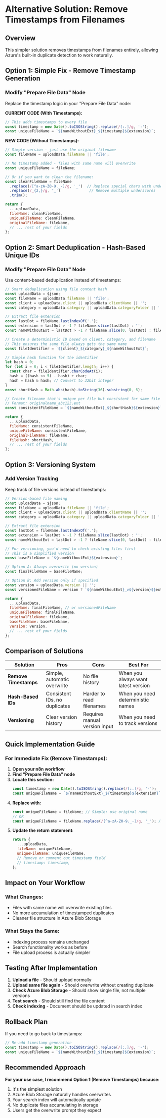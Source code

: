 # Alternative Solution: Remove Timestamps from Filenames

## Overview
This simpler solution removes timestamps from filenames entirely, allowing Azure's built-in duplicate detection to work naturally.

## Option 1: Simple Fix - Remove Timestamp Generation

### Modify "Prepare File Data" Node
Replace the timestamp logic in your "Prepare File Data" node:

**CURRENT CODE (With Timestamps):**
```javascript
// This adds timestamps to every file
const timestamp = new Date().toISOString().replace(/[:.]/g, '-');
const uniqueFileName = `${nameWithoutExt}_${timestamp}${extension}`;
```

**NEW CODE (Without Timestamps):**
```javascript
// Simple version - just use the original filename
const fileName = uploadData.fileName || 'file';

// No timestamp added - files with same name will overwrite
const uniqueFileName = fileName;

// Or if you want to clean the filename:
const cleanFileName = fileName
  .replace(/[^a-zA-Z0-9._-]/g, '_')  // Replace special chars with underscore
  .replace(/_{2,}/g, '_')             // Remove multiple underscores
  .trim();

return {
  ...uploadData,
  fileName: cleanFileName,
  uniqueFileName: cleanFileName,
  originalFileName: fileName,
  // ... rest of your fields
};
```

## Option 2: Smart Deduplication - Hash-Based Unique IDs

### Modify "Prepare File Data" Node
Use content-based deduplication instead of timestamps:

```javascript
// Smart deduplication using file content hash
const uploadData = $json;
const fileName = uploadData.fileName || 'file';
const client = uploadData.client || uploadData.clientName || '';
const category = uploadData.category || uploadData.categoryFolder || '';

// Extract file extension
const lastDot = fileName.lastIndexOf('.');
const extension = lastDot > -1 ? fileName.slice(lastDot) : '';
const nameWithoutExt = lastDot > -1 ? fileName.slice(0, lastDot) : fileName;

// Create a deterministic ID based on client, category, and filename
// This ensures the same file always gets the same name
const fileIdentifier = `${client}_${category}_${nameWithoutExt}`;

// Simple hash function for the identifier
let hash = 0;
for (let i = 0; i < fileIdentifier.length; i++) {
  const char = fileIdentifier.charCodeAt(i);
  hash = ((hash << 5) - hash) + char;
  hash = hash & hash; // Convert to 32bit integer
}
const shortHash = Math.abs(hash).toString(36).substring(0, 6);

// Create filename that's unique per file but consistent for same file
// Format: originalname_abc123.ext
const consistentFileName = `${nameWithoutExt}_${shortHash}${extension}`;

return {
  ...uploadData,
  fileName: consistentFileName,
  uniqueFileName: consistentFileName,
  originalFileName: fileName,
  fileHash: shortHash,
  // ... rest of your fields
};
```

## Option 3: Versioning System

### Add Version Tracking
Keep track of file versions instead of timestamps:

```javascript
// Version-based file naming
const uploadData = $json;
const fileName = uploadData.fileName || 'file';
const client = uploadData.client || uploadData.clientName || '';
const category = uploadData.category || uploadData.categoryFolder || '';

// Extract file extension
const lastDot = fileName.lastIndexOf('.');
const extension = lastDot > -1 ? fileName.slice(lastDot) : '';
const nameWithoutExt = lastDot > -1 ? fileName.slice(0, lastDot) : fileName;

// For versioning, you'd need to check existing files first
// This is a simplified version
const baseFileName = `${nameWithoutExt}${extension}`;

// Option A: Always overwrite (no version)
const finalFileName = baseFileName;

// Option B: Add version only if specified
const version = uploadData.version || '';
const versionedFileName = version ? `${nameWithoutExt}_v${version}${extension}` : baseFileName;

return {
  ...uploadData,
  fileName: finalFileName, // or versionedFileName
  uniqueFileName: finalFileName,
  originalFileName: fileName,
  baseFileName: baseFileName,
  version: version,
  // ... rest of your fields
};
```

## Comparison of Solutions

| Solution | Pros | Cons | Best For |
|----------|------|------|----------|
| **Remove Timestamps** | Simple, automatic overwrite | No file history | When you always want latest version |
| **Hash-Based IDs** | Consistent IDs, no duplicates | Harder to read filenames | When you need deterministic names |
| **Versioning** | Clear version history | Requires manual version input | When you need to track versions |

## Quick Implementation Guide

### For Immediate Fix (Remove Timestamps):

1. **Open your n8n workflow**
2. **Find "Prepare File Data" node**
3. **Locate this section:**
   ```javascript
   const timestamp = new Date().toISOString().replace(/[:.]/g, '-');
   const uniqueFileName = `${nameWithoutExt}_${timestamp}${extension}`;
   ```
4. **Replace with:**
   ```javascript
   const uniqueFileName = fileName; // Simple: use original name
   // OR
   const uniqueFileName = fileName.replace(/[^a-zA-Z0-9._-]/g, '_'); // Clean special chars
   ```
5. **Update the return statement:**
   ```javascript
   return {
     ...uploadData,
     fileName: uniqueFileName,
     uniqueFileName: uniqueFileName,
     // Remove or comment out timestamp field
     // timestamp: timestamp,
   };
   ```

## Impact on Your Workflow

### What Changes:
- Files with same name will overwrite existing files
- No more accumulation of timestamped duplicates
- Cleaner file structure in Azure Blob Storage

### What Stays the Same:
- Indexing process remains unchanged
- Search functionality works as before
- File upload process is actually simpler

## Testing After Implementation

1. **Upload a file** - Should upload normally
2. **Upload same file again** - Should overwrite without creating duplicate
3. **Check Azure Blob Storage** - Should show single file, not multiple versions
4. **Test search** - Should still find the file content
5. **Check indexing** - Document should be updated in search index

## Rollback Plan

If you need to go back to timestamps:
```javascript
// Re-add timestamp generation
const timestamp = new Date().toISOString().replace(/[:.]/g, '-');
const uniqueFileName = `${nameWithoutExt}_${timestamp}${extension}`;
```

## Recommended Approach

**For your use case, I recommend Option 1 (Remove Timestamps) because:**
1. It's the simplest solution
2. Azure Blob Storage naturally handles overwrites
3. Your search index will automatically update
4. No duplicate files accumulating in storage
5. Users get the overwrite prompt they expect
